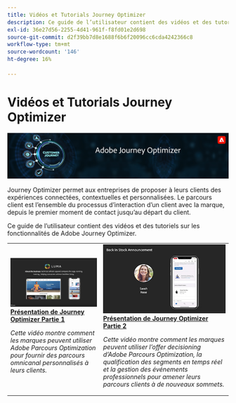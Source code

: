 ```yaml
---
title: Vidéos et Tutorials Journey Optimizer
description: Ce guide de l’utilisateur contient des vidéos et des tutoriels sur les fonctionnalités de Adobe Journey Optimizer.
exl-id: 36e27d56-2255-4d41-961f-f8fd01e2d698
source-git-commit: d2f39bb7d8e1688f6b6f20096cc6cda4242366c8
workflow-type: tm+mt
source-wordcount: '146'
ht-degree: 16%

---
```



# Vidéos et Tutorials Journey Optimizer

![](./assets/ajo-banner.png)

Journey Optimizer permet aux entreprises de proposer à leurs clients des expériences connectées, contextuelles et personnalisées. Le parcours client est l’ensemble du processus d’interaction d’un client avec la marque, depuis le premier moment de contact jusqu’au départ du client.

Ce guide de l’utilisateur contient des vidéos et des tutoriels sur les fonctionnalités de Adobe Journey Optimizer.

<table>
<tr>
  <td>
    <a href="./introduction/journey-optimizer-overview-part-1.md">
      <img alt="Présentation de Journey Optimizer Partie 1 - Diffusion de parcours omnicanal (vidéo)" src="./assets/334174.jpg"/>
    </a>
    <div>
      <a href="./introduction/journey-optimizer-overview-part-1.md">
    <strong>Présentation de Journey Optimizer Partie 1  </strong>
    </a>
    </div>
    <p>
    <em>Cette vidéo montre comment les marques peuvent utiliser Adobe Parcours Optimization pour fournir des parcours omnicanal personnalisés à leurs clients.</em>
    <p>
  </td>
    <td>
    <a href="./introduction/journey-optimizer-overview-part-2.md">
      <img alt="Présentation de Journey Optimizer Partie 2 - Diffusion de parcours omnicanal (vidéo)" src="./assets/334175.jpg"/>
    </a>
    <div>
      <a href="./introduction/journey-optimizer-overview-part-2.md">
    <strong>Présentation de Journey Optimizer Partie 2  </strong>
    </a>
    </div>
    <p>
    <em>Cette vidéo montre comment les marques peuvent utiliser l’offer decisioning d’Adobe Parcours Optimization, la qualification des segments en temps réel et la gestion des événements professionnels pour amener leurs parcours clients à de nouveaux sommets.</em>
    <p>
  </td>
</table>




